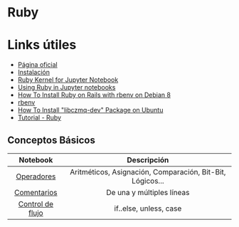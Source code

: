 # Ruby

# Links útiles

- [Página oficial](https://www.ruby-lang.org/es/)
- [Instalación](https://www.ruby-lang.org/es/)
- [Ruby Kernel for Jupyter Notebook](http://devopspy.com/linux/ruby-kernel-jupyter-notebook/)
- [Using Ruby in Jupyter notebooks](https://www.anegron.site/2020/05/28/using-ruby-in-jupyter-notebooks/)
- [How To Install Ruby on Rails with rbenv on Debian 8](https://www.digitalocean.com/community/tutorials/how-to-install-ruby-on-rails-with-rbenv-on-debian-8)
- [rbenv](https://github.com/rbenv/rbenv)
- [How To Install "libczmq-dev" Package on Ubuntu](https://zoomadmin.com/HowToInstall/UbuntuPackage/libczmq-dev)
- [Tutorial - Ruby](https://www.tutorialspoint.com/ruby/index.htm)


## Conceptos Básicos

| Notebook  | Descripción |
| :---: | :---: |
| [Operadores](htmls/operators.html) | Aritméticos, Asignación, Comparación, Bit-Bit, Lógicos... |
| [Comentarios](htmls/comments.html) | De una y múltiples líneas |
| [Control de flujo](htmls/flow_controllers.html) | if..else, unless, case |